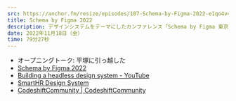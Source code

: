 ```yaml
---
src: https://anchor.fm/resize/episodes/107-Schema-by-Figma-2022-e1qo4v4
title: Schema by Figma 2022
description: デザインシステムをテーマにしたカンファレンス「Schema by Figma 東京」を振り返りつつ、Headless Design Systemやデザイントークン設計の難しさ、UIコンポーネントの捉え方などについて話しました。
date: 2022年11月18日（金）
time: 79分27秒
---
```


- オープニングトーク: 平塚に引っ越した
- [Schema by Figma 2022](https://schema.figma.com/)
- [Building a headless design system - YouTube](https://www.youtube.com/watch?v=yvblQEPGPkM)
- [SmartHR Design System](https://smarthr.design/)
- [CodeshiftCommunity | CodeshiftCommunity](https://www.codeshiftcommunity.com/)

